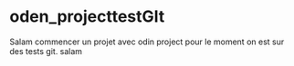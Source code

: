 # oden_projecttestGIt
 Salam commencer un projet avec odin project pour le moment on est sur des tests git. salam
